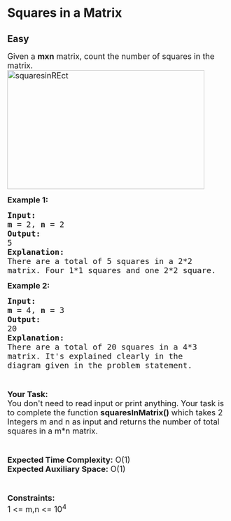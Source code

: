 # Squares in a Matrix
## Easy
<div class="problem-statement">
                <p></p><p><span style="font-size:18px">Given a <strong>mxn</strong> matrix, count the number of squares in the matrix.<a href="http://d1hyf4ir1gqw6c.cloudfront.net//wp-content/uploads/squaresinREct.png" target="_blank"><img alt="squaresinREct" class="alignnone size-large wp-image-136206 img-responsive" src="http://d1hyf4ir1gqw6c.cloudfront.net//wp-content/uploads/squaresinREct-1024x621.png" style="height:272px; width:450px"></a> </span></p>

<p><span style="font-size:18px"><strong>Example 1:</strong></span></p>

<pre><span style="font-size:18px"><strong>Input:</strong></span>
<span style="font-size:18px"><strong>m = </strong>2, <strong>n = </strong>2</span>
<span style="font-size:18px"><strong>Output:</strong></span>
<span style="font-size:18px">5</span>
<span style="font-size:18px"><strong>Explanation:</strong></span>
<span style="font-size:18px">There are a total of 5 squares in a 2*2
matrix. Four 1*1 squares and one 2*2 square.</span></pre>

<p><span style="font-size:18px"><strong>Example 2:</strong></span></p>

<pre><span style="font-size:18px"><strong>Input:</strong></span>
<span style="font-size:18px"><strong>m = </strong>4, <strong>n = </strong>3</span>
<span style="font-size:18px"><strong>Output:</strong></span>
<span style="font-size:18px">20</span>
<span style="font-size:18px"><strong>Explanation:</strong></span>
<span style="font-size:18px">There are a total of 20 squares in a 4*3
matrix. It's explained clearly in the
diagram given in the problem statement.</span>
</pre>

<p>&nbsp;</p>

<p><span style="font-size:18px"><strong>Your Task:</strong><br>
You don't need to read input or print anything. Your task is to complete the function <strong>squaresInMatrix()</strong> which takes 2 Integers m and n as input and returns the number of total squares in a m*n matrix.</span></p>

<p>&nbsp;</p>

<p><span style="font-size:18px"><strong>Expected Time Complexity:</strong> O(1)<br>
<strong>Expected Auxiliary Space:</strong> O(1)</span></p>

<p>&nbsp;</p>

<p><span style="font-size:18px"><strong>Constraints:</strong></span><br>
<span style="font-size:18px">1 &lt;= m,n &lt;= 10<sup>4</sup></span></p>
 <p></p>
            </div>